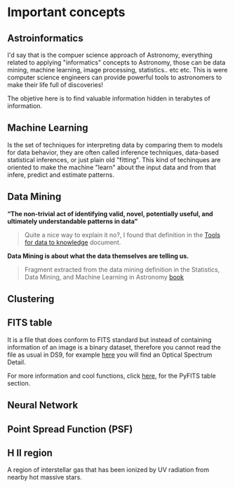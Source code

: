 Important concepts
=================

Astroinformatics
-----------------
I'd say that is the compuer science approach of Astronomy, everything related to applying "informatics" concepts to Astronomy, those can be data mining, machine learning, image processing, statistics.. etc etc.
This is were computer science engineers can provide powerful tools to astronomers to make their life full of discoveries!

The objetive here is to find valuable information hidden in terabytes of information.

Machine Learning
-----------------
Is the set of techniques for interpreting data by comparing them to models for data behavior, they are often called inference techniques, data-based statistical inferences, or just plain old "fitting".
This kind of techinques are oriented to make the machine "learn" about the input data and from that infere, predict and estimate patterns.

Data Mining
-----------------
**“The non-trivial act of identifying valid, novel, potentially useful, and ultimately understandable patterns in data”**

> Quite a nice way to explain it no?, I found that definition in the [Tools for data to knowledge](http://www.usvao.org/documents/ProjectPlans/ToolsforDatatoKnowledge/Tools%20for%20Data%20to%20Knowledge.pdf) document.

**Data Mining is about what the data themselves are telling us.**

> Fragment extracted from the data mining definition in the Statistics, Data Mining, and Machine Learning in Astronomy [book](http://press.princeton.edu/titles/10159.html) 

Clustering
-----------------

FITS table
-----------------
It is a file that does conform to FITS standard but instead of containing information of an image is a binary dataset, therefore you cannot read the file as usual in DS9, for example [here](http://dr10.sdss3.org/spectrumDetail?mjd=55359&fiber=408&plateid=4055) you will find an Optical Spectrum Detail.

For more information and cool functions, click [here](https://pythonhosted.org/pyfits/users_guide/users_table.html), for the PyFITS table section.

Neural Network
-----------------

Point Spread Function (PSF)
-----------------

H II region
-----------------
A region of interstellar gas that has been ionized by UV radiation from nearby hot massive stars.
